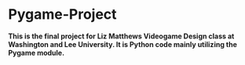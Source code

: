 # Pygame-Project

**This is the final project for Liz Matthews Videogame Design class at Washington and Lee University. It is Python code mainly utilizing the Pygame module.**
